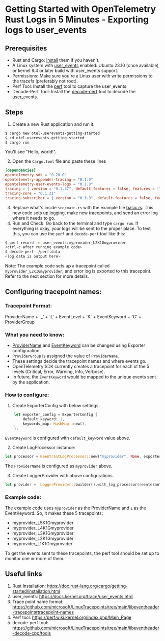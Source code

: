 # Getting Started with OpenTelemetry Rust Logs in 5 Minutes - Exporting logs to user_events

## Prerequisites

* Rust and Cargo: [Install](https://doc.rust-lang.org/cargo/getting-started/installation.html) them if you haven't.
* A Linux system with [user_events](https://docs.kernel.org/trace/user_events.html) enabled: Ubuntu 23.10 (once available), or kernel 6.4 or later build with user_events support.
* Permissions: Make sure you're a Linux user with write permissions to the tracefs (preferably not root).
* Perf Tool: Install the [perf](https://perf.wiki.kernel.org/index.php/Main_Page) tool to capture the user_events.
* Decode-Perf Tool: Install the [decode-perf](https://github.com/microsoft/LinuxTracepoints/tree/main/libeventheader-decode-cpp/tools) tool to decode the user_events.

## Steps
1. Create a new Rust application and run it.

```sh
$ cargo new otel-userevents-getting-started
$ cd otel-userevents-getting-started
$ cargo run
```

You'll see "Hello, world!".

2. Open the `Cargo.toml` file and paste these lines
```toml
[dependencies]
opentelemetry_sdk = "0.20.0"
opentelemetry-appender-tracing = "0.1.0"
opentelemetry-user-events-logs = "0.1.0"
tracing = { version = "0.1.37", default-features = false, features = ["std"] }
tracing-core = "0.1.31"
tracing-subscriber = { version = "0.3.0", default-features = false, features = ["registry", "std"] }

```

3. Replace what's inside `src/main.rs` with the example file [basic.rs](./basic.rs). This new code sets up logging, make new tracepoints, and send an error log where it needs to go.
4. Run and Check: Go back to the terminal and type `cargo run`. If everything is okay, your logs will be sent to the proper place. To test this, you can use the `perf` and `decode-perf` tool like this:

```sh
$ perf record -e user_events:myprovider_L2K1Gmyprovider
<ctrl-c after running example code>
$ decode-perf ./perf.data
<log data is output here>
```

Note: The example code sets up a tracepoint called `myprovider_L2K1Gmyprovider`, and error log is exported to this tracepoint. Refer to the next section for more details.

## Configuring tracepoint names:

### Tracepoint Format:

ProviderName + '_' + 'L' + EventLevel + 'K' + EventKeyword + 'G' + ProviderGroup

### What you need to know:

* [ProviderName](https://github.com/microsoft/LinuxTracepoints/tree/main/libeventheader-tracepoint#provider-names) and [EventKeyword](https://github.com/microsoft/LinuxTracepoints/tree/main/libeventheader-tracepoint#tracepoint-names) can be changed using Exporter configuration.
* `ProviderGroup` is assigned the value of `ProviderName`.
* These settings decide the tracepoint names and where events go.
* OpenTelemetry SDK currently creates a tracepoint for each of the 5 levels (Critical, Error, Warning, Info, Verbose).
* In future, the `EventKeyword` would be mapped to the unique events sent by the application. 

### How to configure:

1. Create ExporterConfig with below settings:
```rust
    let exporter_config = ExporterConfig {
        default_keyword: 1,
        keywords_map: HashMap::new(),
    };
```
`EventKeyword` is configured with `default_keyword` value above.

2. Create LogProcessor instance:
```rust
let processor = ReentrantLogProcessor::new("myprovider", None, exporter_config);
```
The `ProviderName` is configured as `myprovider` above.

3. Create LoggerProvider with above configurations.
```rust
let provider =  LoggerProvider::builder().with_log_processor(reenterant_processor).build();
```

### Example code:

The example code uses `myprovider` as the ProviderName and `1` as the EventKeyword. So, it makes these 5 tracepoints:

* myprovider_L5K1Gmyprovider
* myprovider_L4K1Gmyprovider
* myprovider_L3K1Gmyprovider
* myprovider_L2K1Gmyprovider
* myprovider_L1K1Gmyprovider

To get the events sent to these tracepoints, the perf tool should be set up to monitor one or more of them.
## Useful links

1. Rust Installation: https://doc.rust-lang.org/cargo/getting-started/installation.html
2. user_events: https://docs.kernel.org/trace/user_events.html
3. Trace point name format: https://github.com/microsoft/LinuxTracepoints/tree/main/libeventheader-tracepoint#tracepoint-names
4. Perf tool: https://perf.wiki.kernel.org/index.php/Main_Page
5. decode-perf tool: https://github.com/microsoft/LinuxTracepoints/tree/main/libeventheader-decode-cpp/tools


